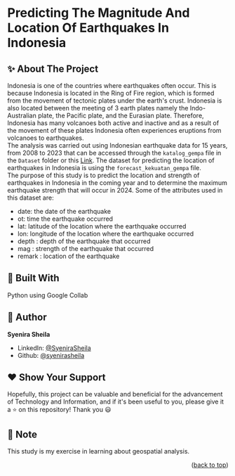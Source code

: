 # Predicting The Magnitude And Location Of Earthquakes In Indonesia

## ✨ About The Project

Indonesia is one of the countries where earthquakes often occur. This is because Indonesia is located in the Ring of Fire region, which is formed from the movement of tectonic plates under the earth's crust. Indonesia is also located between the meeting of 3 earth plates namely the Indo-Australian plate, the Pacific plate, and the Eurasian plate. Therefore, Indonesia has many volcanoes both active and inactive and as a result of the movement of these plates Indonesia often experiences eruptions from volcanoes to earthquakes. <br />
The analysis was carried out using Indonesian earthquake data for 15 years, from 2008 to 2023 that can be accessed through the `katalog_gempa` file in the `Dataset` folder or this [Link](https://www.kaggle.com/datasets/kekavigi/earthquakes-in-indonesia). The dataset for predicting the location of earthquakes in Indonesia is using the `forecast_kekuatan_gempa` file.<br />
The purpose of this study is to predict the location and strength of earthquakes in Indonesia in the coming year and to determine the maximum earthquake strength that will occur in 2024. Some of the attributes used in this dataset are:
* date: the date of the earthquake
* ot: time the earthquake occurred
* lat: latitude of the location where the earthquake occurred
* lon: longitude of the location where the earthquake occurred
* depth : depth of the earthquake that occurred
* mag : strength of the earthquake that occurred
* remark : location of the earthquake <br />

## 🚀 Built With

Python using Google Collab

## 👤 Author

**Syenira Sheila**

- LinkedIn: [@SyeniraSheila](https://www.linkedin.com/in/syenira-sheila-364304256/)
- Github: [@syenirasheila](https://github.com/syenirasheila)

## ❤️ Show Your Support

Hopefully, this project can be valuable and beneficial for the advancement of Technology and Information, and if it's been useful to you, please give it a ⭐️ on this repository! Thank you 😃

## 📌 Note

This study is my exercise in learning about geospatial analysis. 


<p align="right">(<a href="#readme-top">back to top</a>)</p>
